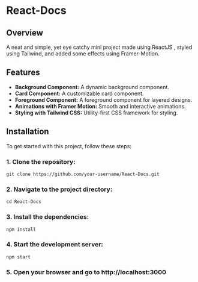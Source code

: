 # React-Docs

## Overview

A neat and simple, yet eye catchy mini project made using ReactJS , styled using Tailwind, and added some effects using Framer-Motion.

## Features

- **Background Component:** A dynamic background component.
- **Card Component:** A customizable card component.
- **Foreground Component:** A foreground component for layered designs.
- **Animations with Framer Motion:** Smooth and interactive animations.
- **Styling with Tailwind CSS:** Utility-first CSS framework for styling.

## Installation

To get started with this project, follow these steps:

### 1. Clone the repository:
    git clone https://github.com/your-username/React-Docs.git

### 2. Navigate to the project directory:
    cd React-Docs

### 3. Install the dependencies:
    npm install

### 4. Start the development server:
    npm start

### 5. Open your browser and go to http://localhost:3000


